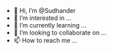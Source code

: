 - 👋 Hi, I’m @Sudhander
- 👀 I’m interested in ...
- 🌱 I’m currently learning ...
- 💞️ I’m looking to collaborate on ...
- 📫 How to reach me ...

<!---
Sudhander/Sudhander is a ✨ special ✨ repository because its `README.md` (this file) appears on your GitHub profile.
You can click the Preview link to take a look at your changes.
--->
